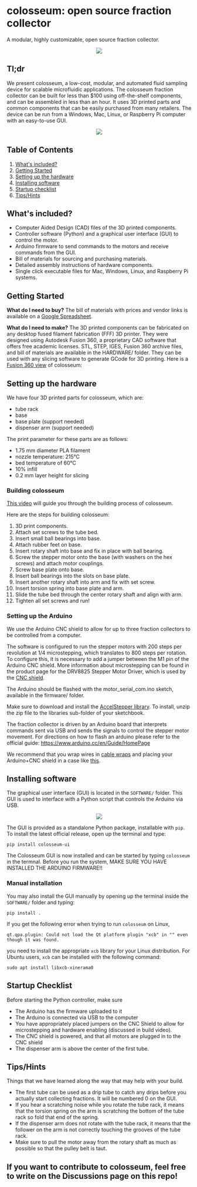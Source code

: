 # colosseum: open source fraction collector

<p>A modular, highly customizable, open source fraction collector.</p>

<p align="center">
  <img src="HARDWARE/colosseum_homeview.png">
</p>

## Tl;dr
We present colosseum, a low-cost, modular, and automated fluid sampling device for scalable microfluidic applications. The colosseum fraction collector can be built for less than $100 using off-the-shelf components, and can be assembled in less than an hour. It uses 3D printed parts and common components that can be easily purchased from many retailers. The device can be run from a Windows, Mac, Linux, or Raspberry Pi computer with an easy-to-use GUI.

<p align="center">
  <img src="HARDWARE/colosseum_movie.gif">
</p>

## Table of Contents
1. [What's included?](#whats-included)
2. [Getting Started](#getting-started)
3. [Setting up the hardware](#setting-up-the-hardware)
6. [Installing software](#installing-software)
7. [Startup checklist](#startup-checklist)
8. [Tips/Hints](#tipshints)


## What's included?
<ul>
  <li>Computer Aided Design (CAD) files of the 3D printed components.</li>
  <li>Controller software (Python) and a graphical user interface (GUI) to control the motor.</li>
  <li>Arduino firmware to send commands to the motors and receive commands from the GUI.</li>
  <li>Bill of materials for sourcing and purchasing materials.</li>
  <li>Detailed assembly instructions of hardware components.</li>
  <li>Single click executable files for Mac, Windows, Linux, and Raspberry Pi systems.</li>
</ul>

## Getting Started
__What do I need to buy?__
The bill of materials with prices and vendor links is available on a [Google Spreadsheet](https://docs.google.com/spreadsheets/d/1Z83jh0TSUGW6AqqXLzAsNthaGQMtfY0oZQ2VZEOLgi0/edit?usp=sharing).

__What do I need to make?__
The 3D printed components can be fabricated on any desktop fused filament fabrication (FFF) 3D printer. They were designed using Autodesk Fusion 360, a proprietary CAD software that offers free academic licenses. STL, STEP, IGES, Fusion 360 archive files, and bill of materials are available in the HARDWARE/ folder. They can be used with any slicing software to generate GCode for 3D printing. Here is a [Fusion 360 view](https://a360.co/3r0DND4) of colosseum:

## Setting up the hardware
We have four 3D printed parts for colosseum, which are:
<ul>
  <li> tube rack
  <li> base
  <li> base plate (support needed)
  <li> dispenser arm (support needed)
</ul>

The print parameter for these parts are as follows:
<ul>
  <li> 1.75 mm diameter PLA filament
  <li> nozzle temperature: 215°C
  <li> bed temperature of 60°C
  <li> 10% infill
  <li> 0.2 mm layer height for slicing
</ul>

### Building colosseum
[This video](https://youtu.be/yG7ECh5GO0o) will guide you through the building process of colosseum.

Here are the steps for building colosseum:
1. 3D print components.
2. Attach set screws to the tube bed.
3. Insert small ball bearings into base.
4. Attach rubber feet on base.
5. Insert rotary shaft into base and fix in place with ball bearing.
6. Screw the stepper motor onto the base (with washers on the hex screws) and attach motor couplings.
7. Screw base plate onto base.
8. Insert ball bearings into the slots on base plate.
9. Insert another rotary shaft into arm and fix with set screw.
10. Insert torsion spring into base plate and arm.
11. Slide the tube bed through the center rotary shaft and align with arm.
12. Tighten all set screws and run!

### Setting up the Arduino
We use the Arduino CNC shield to allow for up to three fraction collectors to be controlled from a computer.

The software is configured to run the stepper motors with 200 steps per revolution at 1/4 microstepping, which translates to 800 steps per rotation. To configure this, it is necessary to add a jumper between the M1 pin of the Arduino CNC shield. More information about microstepping can be found in the product page for the DRV8825 Stepper Motor Driver, which is used by the [CNC shield](http://www.zyltech.com/arduino-cnc-shield-instructions/).

The Arduino should be flashed with the motor_serial_com.ino sketch, available in the firmware/ folder.

Make sure to download and install the [AccelStepper library](https://www.airspayce.com/mikem/arduino/AccelStepper/). To install, unzip the zip file to the libraries sub-folder of your sketchbook.

The fraction collector is driven by an Arduino board that interprets commands sent via USB and sends the signals to control the stepper motor movement. For directions on how to flash an arduino please refer to the official guide: https://www.arduino.cc/en/Guide/HomePage

We recommend that you wrap wires in [cable wraps](https://www.amazon.com/dp/B07FW3GTXB/ref=cm_sw_r_tw_dp_fq83Fb2VRK9QQ?_x_encoding=UTF8&psc=1) and placing your Arduino+CNC shield in a case like [this](https://www.thingiverse.com/thing:3125495).

## Installing software
The graphical user interface (GUI) is located in the `SOFTWARE/` folder. This GUI is used to interface with a Python script that controls the Arduino via USB.

<p align="center">
  <img src="SOFTWARE/ui_screenshot.PNG">
</p>

The GUI is provided as a standalone Python package, installable with `pip`. To
install the latest official release, open up the terminal and type:
```
pip install colosseum-ui
```
The Colosseum GUI is now installed and can be started by typing `colosseum` in the termnal. Before you run the system, MAKE SURE YOU HAVE INSTALLED THE ARDUINO FIRMWARE!!

### Manual installation
You may also install the GUI manually by opening up the terminal inside the `SOFTWARE/` folder and typing:
```
pip install .
```

If you get the following error when trying to run `colosseum` on Linux,
```
qt.qpa.plugin: Could not load the Qt platform plugin "xcb" in "" even though it was found.
```
you need to install the appropriate `xcb` library for your Linux distribution.
For Ubuntu users, `xcb` can be installed with the following command:
```
sudo apt install libxcb-xinerama0
```

## Startup Checklist
Before starting the Python controller, make sure
<ul>
  <li> The Arduino has the firmware uploaded to it
  <li> The Arduino is connected via USB to the computer
  <li> You have appropriately placed jumpers on the CNC Shield to allow for microstepping and hardware enabling (discussed in build video).
  <li> The CNC shield is powered, and that all motors are plugged in to the CNC shield
  <li> The dispenser arm is above the center of the first tube.
</ul>

## Tips/Hints
Things that we have learned along the way that may help with your build.
<ul>
  <li> The first tube can be used as a drip tube to catch any drips before you actually start collecting fractions. It will be numbered 0 on the GUI.
  <li> If you hear a scratching noise while you rotate the tube rack, it means that the torsion spring on the arm is scratching the bottom of the tube rack so fold that end of the spring.
  <li> If the dispenser arm does not rotate with the tube rack, it means that the follower on the arm is not correctly touching the grooves of the tube rack.
  <li> Make sure to pull the motor away from the rotary shaft as much as possible so that the pulley belt is taut.
</ul>

## If you want to contribute to colosseum, feel free to write on the Discussions page on this repo!
